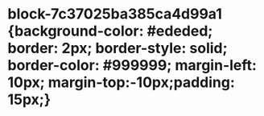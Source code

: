  # block-7c37025ba385ca4d99a1 {background-color: #ededed; border: 2px; border-style: solid; border-color: #999999;   margin-left: 10px; margin-top:-10px;padding: 15px;}
